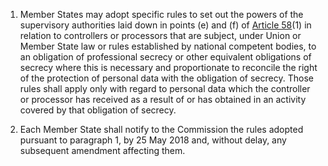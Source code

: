 1. Member States may adopt specific rules to set out the powers of the supervisory authorities laid down in points (e) and (f) of [Article 58](/gdpr/articles/58-powers/)(1) in relation to controllers or processors that are subject, under Union or Member State law or rules established by national competent bodies, to an obligation of professional secrecy or other equivalent obligations of secrecy where this is necessary and proportionate to reconcile the right of the protection of personal data with the obligation of secrecy. Those rules shall apply only with regard to personal data which the controller or processor has received as a result of or has obtained in an activity covered by that obligation of secrecy.

2. Each Member State shall notify to the Commission the rules adopted pursuant to paragraph 1, by 25 May 2018 and, without delay, any subsequent amendment affecting them.
